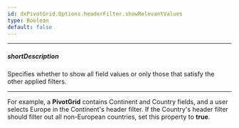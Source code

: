 ```yaml
---
id: dxPivotGrid.Options.headerFilter.showRelevantValues
type: Boolean
default: false
---
```

---
##### shortDescription
Specifies whether to show all field values or only those that satisfy the other applied filters.

---
For example, a **PivotGrid** contains Continent and Country fields, and a user selects Europe in the Continent's header filter. If the Country's header filter should filter out all non-European countries, set this property to **true**.